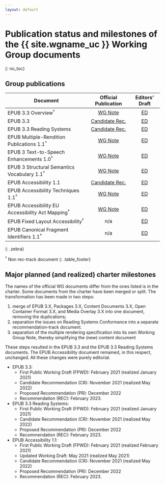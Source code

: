 ```yaml
---
layout: default
---
```


# Publication status and milestones of the {{ site.wgname_uc }} Working Group documents
{: no_toc}


## Group publications

| Document | Official Publication | Editors’ Draft |
|----------|:--------------:|:-----------------:|
| EPUB 3.3 Overview<sup>†<sup>   | [WG Note](https://www.w3.org/TR/epub-overview-33/) | [ED](https://w3c.github.io/epub-specs/epub33/overview/)                
| EPUB 3.3                       | [Candidate Rec.](https://www.w3.org/TR/epub-33/) | [ED](https://w3c.github.io/epub-specs/epub33/core/)                    
| EPUB 3.3 Reading Systems       | [Candidate Rec.](https://www.w3.org/TR/epub-rs-33/) | [ED](https://w3c.github.io/epub-specs/epub33/rs/)                      
| EPUB Multiple-Rendition Publications 1.1<sup>†<sup> | [WG Note](https://www.w3.org/TR/epub-multi-rend-11/) | [ED](https://w3c.github.io/epub-specs/epub33/multi-rend/) 
| EPUB 3 Text-to-Speech Enhancements 1.0<sup>†<sup>  |  [WG Note](https://www.w3.org/TR/epub-tts-10/) | [ED](https://w3c.github.io/epub-specs/epub33/tts/)     
| EPUB 3 Structural Semantics Vocabulary 1.1<sup>†<sup>  |  [WG Note](https://www.w3.org/TR/epub-ssv-11/) | [ED](https://w3c.github.io/epub-specs/epub33/ssv/)     
| EPUB Accessibility 1.1         |  [Candidate Rec.](https://www.w3.org/TR/epub-a11y-11/) | [ED](https://w3c.github.io/epub-specs/epub33/a11y/)     
| EPUB Accessibility Techniques 1.1<sup>†<sup>  |  [WG Note](https://www.w3.org/TR/epub-a11y-tech-11/) | [ED](https://w3c.github.io/epub-specs/epub33/epub-a11y-eaa-mapping/)     
| EPUB Accessibility EU Accessibility Act Mapping<sup>†<sup>  |  [WG Note](https://www.w3.org/TR/epub-a11y-eaa-mapping/) | [ED](https://w3c.github.io/epub-specs/epub33/a11y-tech/)     
| EPUB Fixed Layout Accessibility<sup>†<sup>   | n/a | [ED](https://w3c.github.io/epub-specs/epub33/fxl-a11y/)                
| EPUB Canonical Fragment Identifiers 1.1<sup>†<sup>   | n/a | [ED](https://w3c.github.io/epub-specs/epub33/epubcfi/)                
{: .zebra}

<sup>†</sup> Non rec-track document
{: .table_footer}


## Major planned (and realized) charter milestones

The names of the official WG documents differ from the ones listed is in the charter. Some documents from the charter have been merged or split. The transformation has been made in two steps:

1. merge of EPUB 3.X, Packages 3.X, Content Documents 3.X, Open Container Format 3.X, and Media Overlay 3.X into one document, removing the duplications;
2. separation the issues on Reading Systems Conformance into a separate recommendation-track document.
3. separation of the multiple rendering specification into its own Working Group Note, thereby simplifying the (new) content document

These steps resulted in the EPUB 3.3 and the EPUB 3.3 Reading Systems documents. The EPUB Accessibility document remained, in this respect, unchanged. All these changes were purely editorial.

* EPUB 3.3:
    * First Public Working Draft (FPWD): February 2021 (realized January 2021)
    * Candidate Recommendation (CR): November 2021 (realized May 2022)
    * Proposed Recommendation (PR): December 2022
    * Recommendation (REC): February 2023.
* EPUB 3.3 Reading Systems:
    * First Public Working Draft (FPWD): February 2021 (realized January 2021)
    * Candidate Recommendation (CR): November 2021 (realized May 2022)
    * Proposed Recommendation (PR): December 2022
    * Recommendation (REC): February 2023.
* EPUB Accessibility 1.1:
    * First Public Working Draft (FPWD): February 2021 (realized February 2021)
    * Updated Working Draft: May 2021 (realized May 2021)
    * Candidate Recommendation (CR): November 2021 (realized May 2022)
    * Proposed Recommendation (PR): December 2022
    * Recommendation (REC): February 2023.


